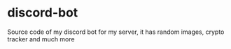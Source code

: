 # discord-bot
Source code of my discord bot for my server, it has random images, crypto tracker and much more
